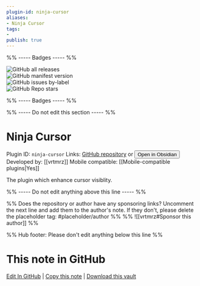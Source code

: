 ```yaml
---
plugin-id: ninja-cursor
aliases:
- Ninja Cursor
tags: 
- 
publish: true
---
```


%% ----- Badges ----- %%

![GitHub all releases](https://img.shields.io/github/downloads/vrtmrz/ninja-cursor/total?color=573E7A&logo=github&style=for-the-badge)   
![GitHub manifest version](https://img.shields.io/github/manifest-json/v/vrtmrz/ninja-cursor?color=573E7A&logo=github&style=for-the-badge)   
![GitHub issues by-label](https://img.shields.io/github/issues/vrtmrz/ninja-cursor/help%20wanted?color=573E7A&logo=github&style=for-the-badge)   
![GitHub Repo stars](https://img.shields.io/github/stars/vrtmrz/ninja-cursor?color=573E7A&logo=github&style=for-the-badge)

%% ----- Badges ----- %%

%% ----- Do not edit this section ----- %%

# Ninja Cursor

Plugin ID: `ninja-cursor`
Links: [GitHub repository](https://github.com/vrtmrz/ninja-cursor) or [<button id=HH>Open in Obsidian</button>](obsidian://show-plugin?id=ninja-cursor)
Developed by: [[vrtmrz]]
Mobile compatible: [[Mobile-compatible plugins|Yes]]

The plugin which enhance cursor visiblity.

%% ----- Do not edit anything above this line ----- %% 

%% Does the repository or author have any sponsoring links? Uncomment the next line and add them to the author's note. If they don't, please delete the placeholder tag: #placeholder/author %%
%% ![[vrtmrz#Sponsor this author]] %%

%% Hub footer: Please don't edit anything below this line %%

# This note in GitHub

<span class="git-footer">[Edit In GitHub](https://github.dev/obsidian-community/obsidian-hub/blob/main/02%20-%20Community%20Expansions/02.05%20All%20Community%20Expansions/Plugins/ninja-cursor.md "git-hub-edit-note") | [Copy this note](https://raw.githubusercontent.com/obsidian-community/obsidian-hub/main/02%20-%20Community%20Expansions/02.05%20All%20Community%20Expansions/Plugins/ninja-cursor.md "git-hub-copy-note") | [Download this vault](https://github.com/obsidian-community/obsidian-hub/archive/refs/heads/main.zip "git-hub-download-vault") </span>
